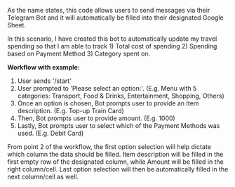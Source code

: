 As the name states, this code allows users to send messages via their Telegram Bot and it will automatically be filled into their designated Google Sheet.

In this scenario, I have created this bot to automatically update my travel spending so that I am able to track 1) Total cost of spending 2) Spending based on Payment Method 3) Category spent on.

**Workflow with example:**
1. User sends '/start'
2. User prompted to 'Please select an option:'. (E.g. Menu with 5 categories: Transport, Food & Drinks, Entertainment, Shopping, Others)
3. Once an option is chosen, Bot prompts user to provide an Item description. (E.g. Top-up Train Card)
4. Then, Bot prompts user to provide amount. (E.g. 1000)
5. Lastly, Bot prompts user to select which of the Payment Methods was used. (E.g. Debit Card)

From point 2 of the workflow, the first option selection will help dictate which column the data should be filled.
Item description will be filled in the first empty row of the designated column, while Amount will be filled in the right column/cell.
Last option selection will then be automatically filled in the next column/cell as well.

